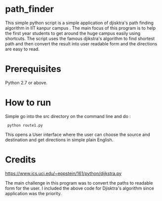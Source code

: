 # path_finder
This simple python script is a simple application of djisktra's path finding algorithm in IIT kanpur campus . The main focus of this program is to help the first year students to get around the huge campus easily using shortcuts. The script uses the famous djikstra's algorithm to find shortest path and then convert the result into user readable form and the directions are easy to read. 


# Prerequisites
Python 2.7 or above.


# How to run
Simple go into the src directory on the command line and do : 

<code> python route1.py </code>

This opens a User interface where the user can choose the source and destination and get directions in simple plain English.


# Credits

https://www.ics.uci.edu/~eppstein/161/python/dijkstra.py

The main challenge in this program was to convert the paths to readable form for the user. I included the above code for Djisktra's  algorithm since application was the priority.


